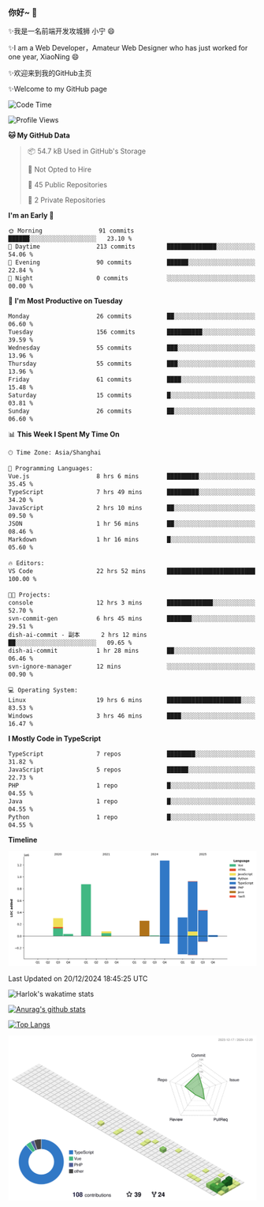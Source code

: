### 你好~  👋

✨我是一名前端开发攻城狮 小宁 😄

✨I am a Web Developer，Amateur Web Designer who has just worked for one year, XiaoNing 😄

✨欢迎来到我的GitHub主页

✨Welcome to my GitHub page
<!--
**7148505/7148505** is a ✨ _special_ ✨ repository because its `README.md` (this file) appears on your GitHub profile.

Here are some ideas to get you started:

- 🔭 I’m currently working on ...
- 🌱 I’m currently learning ...
- 👯 I’m looking to collaborate on ...
- 🤔 I’m looking for help with ...
- 💬 Ask me about ...
- 📫 How to reach me: ...
- 😄 Pronouns: ...
- ⚡ Fun fact: ...
-->

<!--START_SECTION:waka-->
![Code Time](http://img.shields.io/badge/Code%20Time-2%2C530%20hrs%2023%20mins-blue)

![Profile Views](http://img.shields.io/badge/Profile%20Views-0-blue)

**🐱 My GitHub Data** 

> 📦 54.7 kB Used in GitHub's Storage 
 > 
> 🚫 Not Opted to Hire
 > 
> 📜 45 Public Repositories 
 > 
> 🔑 2 Private Repositories 
 > 
**I'm an Early 🐤** 

```text
🌞 Morning                91 commits          ██████░░░░░░░░░░░░░░░░░░░   23.10 % 
🌆 Daytime                213 commits         ██████████████░░░░░░░░░░░   54.06 % 
🌃 Evening                90 commits          ██████░░░░░░░░░░░░░░░░░░░   22.84 % 
🌙 Night                  0 commits           ░░░░░░░░░░░░░░░░░░░░░░░░░   00.00 % 
```
📅 **I'm Most Productive on Tuesday** 

```text
Monday                   26 commits          ██░░░░░░░░░░░░░░░░░░░░░░░   06.60 % 
Tuesday                  156 commits         ██████████░░░░░░░░░░░░░░░   39.59 % 
Wednesday                55 commits          ███░░░░░░░░░░░░░░░░░░░░░░   13.96 % 
Thursday                 55 commits          ███░░░░░░░░░░░░░░░░░░░░░░   13.96 % 
Friday                   61 commits          ████░░░░░░░░░░░░░░░░░░░░░   15.48 % 
Saturday                 15 commits          █░░░░░░░░░░░░░░░░░░░░░░░░   03.81 % 
Sunday                   26 commits          ██░░░░░░░░░░░░░░░░░░░░░░░   06.60 % 
```


📊 **This Week I Spent My Time On** 

```text
🕑︎ Time Zone: Asia/Shanghai

💬 Programming Languages: 
Vue.js                   8 hrs 6 mins        █████████░░░░░░░░░░░░░░░░   35.45 % 
TypeScript               7 hrs 49 mins       █████████░░░░░░░░░░░░░░░░   34.20 % 
JavaScript               2 hrs 10 mins       ██░░░░░░░░░░░░░░░░░░░░░░░   09.50 % 
JSON                     1 hr 56 mins        ██░░░░░░░░░░░░░░░░░░░░░░░   08.46 % 
Markdown                 1 hr 16 mins        █░░░░░░░░░░░░░░░░░░░░░░░░   05.60 % 

🔥 Editors: 
VS Code                  22 hrs 52 mins      █████████████████████████   100.00 % 

🐱‍💻 Projects: 
console                  12 hrs 3 mins       █████████████░░░░░░░░░░░░   52.70 % 
svn-commit-gen           6 hrs 45 mins       ███████░░░░░░░░░░░░░░░░░░   29.51 % 
dish-ai-commit - 副本      2 hrs 12 mins       ██░░░░░░░░░░░░░░░░░░░░░░░   09.65 % 
dish-ai-commit           1 hr 28 mins        ██░░░░░░░░░░░░░░░░░░░░░░░   06.46 % 
svn-ignore-manager       12 mins             ░░░░░░░░░░░░░░░░░░░░░░░░░   00.90 % 

💻 Operating System: 
Linux                    19 hrs 6 mins       █████████████████████░░░░   83.53 % 
Windows                  3 hrs 46 mins       ████░░░░░░░░░░░░░░░░░░░░░   16.47 % 
```

**I Mostly Code in TypeScript** 

```text
TypeScript               7 repos             ████████░░░░░░░░░░░░░░░░░   31.82 % 
JavaScript               5 repos             ██████░░░░░░░░░░░░░░░░░░░   22.73 % 
PHP                      1 repo              █░░░░░░░░░░░░░░░░░░░░░░░░   04.55 % 
Java                     1 repo              █░░░░░░░░░░░░░░░░░░░░░░░░   04.55 % 
Python                   1 repo              █░░░░░░░░░░░░░░░░░░░░░░░░   04.55 % 
```



**Timeline**

![Lines of Code chart](https://raw.githubusercontent.com/littleCareless/littleCareless/master/assets/bar_graph.png)


 Last Updated on 20/12/2024 18:45:25 UTC
<!--END_SECTION:waka-->
![Harlok's wakatime stats](https://github-readme-stats.vercel.app/api/wakatime?username=littleCareless)

[![Anurag's github stats](https://github-readme-stats.vercel.app/api?username=littleCareless)](https://github.com/anuraghazra/github-readme-stats)

[![Top Langs](https://github-readme-stats.vercel.app/api/top-langs/?username=littleCareless&layout=compact)](https://github.com/anuraghazra/github-readme-stats)

![](./profile-3d-contrib/profile-green-animate.svg)